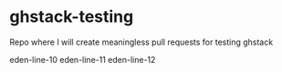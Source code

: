 # ghstack-testing
Repo where I will create meaningless pull requests for testing ghstack

eden-line-10
eden-line-11
eden-line-12
